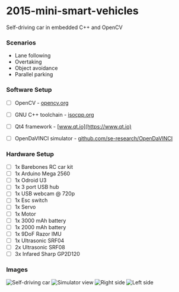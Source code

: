 # 2015-mini-smart-vehicles
Self-driving car in embedded C++ and OpenCV

### Scenarios
- Lane following
- Overtaking
- Object avoidance
- Parallel parking

### Software Setup
- [ ] OpenCV - [opencv.org](https://opencv.org)
- [ ] GNU C++ toolchain - [isocpp.org](https://isocpp.org)
- [ ] Qt4 framework - 
[www.qt.io](https://www.qt.io)
- [ ] OpenDaVINCI simulator - [github.com/se-research/OpenDaVINCI](https://github.com/se-research/OpenDaVINCI)


### Hardware Setup
- [ ] 1x Barebones RC car kit
- [ ] 1x Arduino Mega 2560
- [ ] 1x Odroid U3
- [ ] 1x 3 port USB hub
- [ ] 1x USB webcam @ 720p
- [ ] 1x Esc switch
- [ ] 1x Servo
- [ ] 1x Motor
- [ ] 1x 3000 mAh battery
- [ ] 1x 2000 mAh battery
- [ ] 1x 9DoF Razor IMU
- [ ] 1x Ultrasonic SRF04
- [ ] 2x Ultrasonic SRF08
- [ ] 3x Infared Sharp GP2D120

### Images
![Self-driving car](https://i.imgur.com/6MP5rOh.png)
![Simulator view](https://i.imgur.com/GiatXfQ.png)
![Right side](https://i.imgur.com/0OWT2ti.png)
![Left side](https://i.imgur.com/G87duvN.png)
